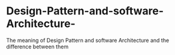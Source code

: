# Design-Pattern-and-software-Architecture-
The meaning of Design Pattern and software Architecture and the difference between them
